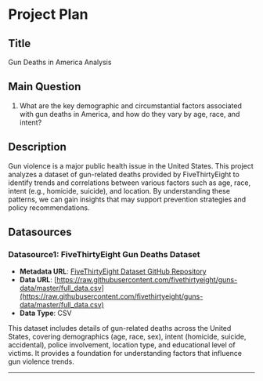 # Project Plan

## Title
Gun Deaths in America Analysis

## Main Question
1. What are the key demographic and circumstantial factors associated with gun deaths in America, and how do they vary by age, race, and intent?

## Description
Gun violence is a major public health issue in the United States. This project analyzes a dataset of gun-related deaths provided by FiveThirtyEight to identify trends and correlations between various factors such as age, race, intent (e.g., homicide, suicide), and location. By understanding these patterns, we can gain insights that may support prevention strategies and policy recommendations.

## Datasources

### Datasource1: FiveThirtyEight Gun Deaths Dataset
- **Metadata URL**: [FiveThirtyEight Dataset GitHub Repository](https://github.com/fivethirtyeight/guns-data)
- **Data URL**: [https://raw.githubusercontent.com/fivethirtyeight/guns-data/master/full_data.csv](https://raw.githubusercontent.com/fivethirtyeight/guns-data/master/full_data.csv)
- **Data Type**: CSV

This dataset includes details of gun-related deaths across the United States, covering demographics (age, race, sex), intent (homicide, suicide, accidental), police involvement, location type, and educational level of victims. It provides a foundation for understanding factors that influence gun violence trends.

---

